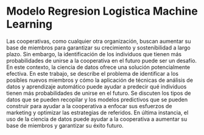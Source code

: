# Modelo Regresion Logistica Machine Learning

Las cooperativas, como cualquier otra organización, buscan aumentar su base de miembros para garantizar su crecimiento y sostenibilidad a largo plazo. Sin embargo, la identificación de los individuos que tienen más probabilidades de unirse a la cooperativa en el futuro puede ser un desafío. En este contexto, la ciencia de datos ofrece una solución potencialmente efectiva. En este trabajo, se describe el problema de identificar a los posibles nuevos miembros y cómo la aplicación de técnicas de análisis de datos y aprendizaje automático puede ayudar a predecir qué individuos tienen más probabilidades de unirse en el futuro. Se discuten los tipos de datos que se pueden recopilar y los modelos predictivos que se pueden construir para ayudar a la cooperativa a enfocar sus esfuerzos de marketing y optimizar las estrategias de referidos. En última instancia, el uso de la ciencia de datos puede ayudar a la cooperativa a aumentar su base de miembros y garantizar su éxito futuro.
